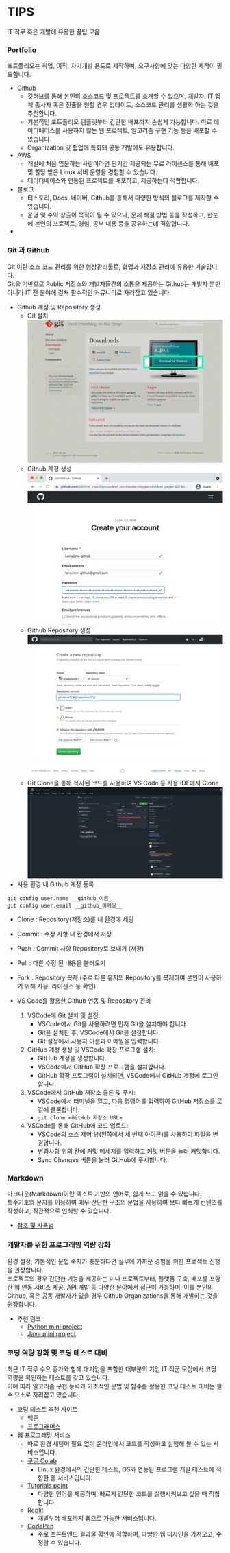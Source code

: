 # TIPS
IT 직무 혹은 개발에 유용한 꿀팁 모음

### Portfolio
포트폴리오는 취업, 이직, 자기개발 용도로 제작하며, 요구사항에 맞는 다양한 제작이 필요합니다.

- Github
    - 깃허브를 통해 본인의 소스코드 및 프로젝트를 소개할 수 있으며, 개발자, IT 업계 종사자 혹은 진출을 원할 경우 업데이트, 소스코드 관리를 생활화 하는 것을 추천합니다.
    - 기본적인 포트폴리오 템플릿부터 간단한 배포까지 손쉽게 가능합니다. 따로 데이터베이스를 사용하지 않는 웹 프로젝트, 알고리즘 구현 기능 등을 배포할 수 있습니다.
    - Organization 및 협업에 특화돼 공동 개발에도 유용합니다.
- AWS
    - 개발에 처음 입문하는 사람이라면 단기간 제공되는 무료 라이센스를 통해 배포 및 할당 받은 Linux 서버 운영을 경험할 수 있습니다.
    - 데이터베이스와 연동된 프로젝트를 배포하고, 제공하는데 적합합니다.
- 블로그
    - 티스토리, Docs, 네이버, Github를 통해서 다양한 방식의 블로그를 제작할 수 있습니다.
    - 운영 및 수익 창출이 목적이 될 수 있으나, 문제 해결 방법 등을 작성하고, 한눈에 본인의 프로젝트, 경험, 공부 내용 등을 공유하는데 적합합니다.
- 


### Git 과 Github
Git 이란 소스 코드 관리를 위한 형상관리툴로, 협업과 저장소 관리에 유용한 기술입니다.  
Git을 기반으로 Public 저장소와 개발자들간의 소통을 제공하는 Github는 개발자 뿐만 아니라 IT 전 분야에 걸쳐 필수적인 커뮤니티로 자리잡고 있습니다.

- Github 계정 및 Repository 생성
    - Git 설치
    ![jpg](../img/git_install.png)
    - Github 계정 생성
    ![jpg](../img/github_create_account.png)
    - Github Repository 생성
    ![jpg](../img/github_create_repo.png)
    - Git Clone을 통해 복사된 코드를 사용하여 VS Code 등 사용 IDE에서 Clone
    ![jpg](../img/git_clone_url.png)
- 사용 환경 내 Github 계정 등록
```
git config user.name __github_이름__
git config user.email __github_이메일__
```
- Clone : Repository(저장소)를 내 환경에 세팅
- Commit : 수정 사항 내 환경에서 저장
- Push : Commit 사항 Repository로 보내기 (저장)
- Pull : 다른 수정 된 내용을 불러오기
- Fork : Repository 복제 (주로 다른 유저의 Repository를 복제하여 본인이 사용하기 위해 사용, 라이센스 등 확인)

- VS Code를 활용한 Github 연동 및 Repository 관리
    1. VSCode에 Git 설치 및 설정:
        - VSCode에서 Git을 사용하려면 먼저 Git을 설치해야 합니다. 
        - Git을 설치한 후, VSCode에서 Git을 설정합니다. 
        - Git 설정에서 사용자 이름과 이메일을 입력합니다. 
    2. GitHub 계정 생성 및 VSCode 확장 프로그램 설치:
        - GitHub 계정을 생성합니다.
        - VSCode에서 GitHub 확장 프로그램을 설치합니다.
        - GitHub 확장 프로그램이 설치되면, VSCode에서 GitHub 계정에 로그인합니다. 
    3. VSCode에서 GitHub 저장소 클론 및 푸시:
        - VSCode에서 터미널을 열고, 다음 명령어를 입력하여 GitHub 저장소를 로컬에 클론합니다.
        - ```git clone <GitHub 저장소 URL>```
    4. VSCode를 통해 GitHub에 코드 업로드: 
        - VSCode의 소스 제어 뷰(왼쪽에서 세 번째 아이콘)를 사용하여 파일을 변경합니다. 
        - 변경사항 위의 칸에 커밋 메세지를 입력하고 커밋 버튼을 눌러 커밋합니다. 
        - Sync Changes 버튼을 눌러 GitHub에 푸시합니다. 

### Markdown
마크다운(Markdown)이란 텍스트 기반의 언어로, 쉽게 쓰고 읽을 수 있습니다.  
특수기호와 문자를 이용하여 매우 간단한 구조의 문법을 사용하여 보다 빠르게 컨텐츠를 작성하고, 직관적으로 인식할 수 있습니다.  

- [참조 및 사용법](https://gist.github.com/ihoneymon/652be052a0727ad59601)

### 개발자를 위한 프로그래밍 역량 강화
환경 설정, 기본적인 문법 숙지가 충분하다면 실무에 가까운 경험을 위한 프로젝트 진행을 권장합니다.  
프로젝트의 경우 간단한 기능을 제공하는 미니 프로젝트부터, 플랫폼 구축, 배포를 포함한 웹 연동 서비스 제공, API 개발 등 다양한 분야에서 접근이 가능하며, 이를 본인의 Github, 혹은 공동 개발자가 있을 경우 Github Organizations을 통해 개발하는 것을 권장합니다.

- 추천 링크
    - [Python mini project](https://github.com/ndleah/python-mini-project)
    - [Java mini project](https://github.com/topics/java-mini-project)

### 코딩 역량 강화 및 코딩 테스트 대비
최근 IT 직무 수요 증가와 함께 대기업을 포함한 대부분의 기업 IT 직군 모집에서 코딩 역량을 확인하는 테스트를 갖고 있습니다.  
이에 따라 알고리즘 구현 능력과 기초적인 문법 및 함수를 활용한 코딩 테스트 대비는 필수 요소로 자리잡고 있습니다.

- 코딩 테스트 추천 사이트
    - [백준](https://www.acmicpc.net/)
    - [프로그래머스](https://school.programmers.co.kr/)
- 웹 프로그래밍 서비스
    - 따로 환경 세팅이 필요 없이 온라인에서 코드를 작성하고 실행해 볼 수 있는 서비스입니다.
    - [구글 Colab](https://colab.research.google.com/)
        - Linux 환경에서의 간단한 테스트, OS와 연동된 프로그램 개발 테스트에 적합한 웹 서비스입니다.
    - [Tutorials point](https://www.tutorialspoint.com/compilers/index.htm)
        - 다양한 언어를 제공하며, 빠르게 간단한 코드를 실행시켜보고 싶을 때 적합합니다.
    - [Replit](https://replit.com/)
        - 개발부터 배포까지 웹으로 가능한 서비스입니다.
    - [CodePen](https://codepen.io/)
        - 주로 프론트앤드 결과물 확인에 적합하며, 다양한 웹 디자인을 가져오고, 수정할 수 있습니다.